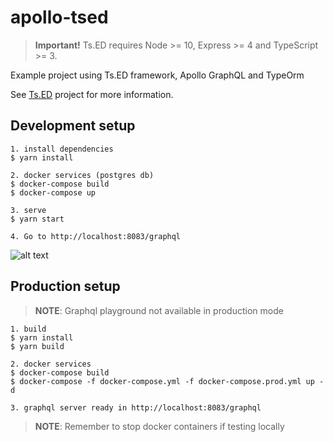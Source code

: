 # apollo-tsed
> **Important!** Ts.ED requires Node >= 10, Express >= 4 and TypeScript >= 3.

Example project using Ts.ED framework, Apollo GraphQL and TypeOrm

See [Ts.ED](https://tsed.io) project for more information.

## Development setup

```batch
1. install dependencies
$ yarn install

2. docker services (postgres db)
$ docker-compose build
$ docker-compose up

3. serve
$ yarn start

4. Go to http://localhost:8083/graphql
```
![alt text](https://gist.githubusercontent.com/mejiaej/8f5181e4ccb5d8dbd3020d7113f088cc/raw/376e8ede83036406586f92943934e3521fca639a/graphql.PNG?raw=true)


## Production setup
> **NOTE**: Graphql playground not available in production mode

```batch
1. build
$ yarn install
$ yarn build

2. docker services
$ docker-compose build
$ docker-compose -f docker-compose.yml -f docker-compose.prod.yml up -d

3. graphql server ready in http://localhost:8083/graphql
```
> **NOTE**: Remember to stop docker containers if testing locally
